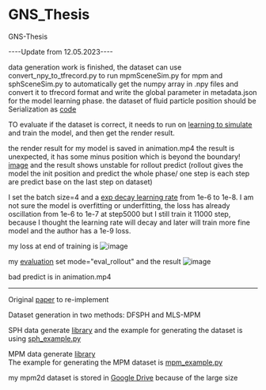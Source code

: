 # GNS_Thesis

GNS-Thesis


----Update from 12.05.2023----

data generation work is finished, the dataset can use convert_npy_to_tfrecord.py to run mpmSceneSim.py for mpm and sphSceneSim.py to automatically get the numpy array in .npy files and convert it to tfrecord format and write the global parameter in metadata.json for the model learning phase. the dataset of fluid particle position should be Serialization as [code](https://github.com/google-deepmind/deepmind-research/blob/f5de0ede8430809180254ee957abf36ed62579ef/learning_to_simulate/reading_utils.py#L22C1-L22C1)  

TO evaluate if the dataset is correct, it needs to run on [learning to simulate](https://github.com/google-deepmind/deepmind-research/blob/f5de0ede8430809180254ee957abf36ed62579ef/learning_to_simulate/train.py) and train the model, and then get the render result.

the render result for my model is saved in animation.mp4 the result is unexpected, it has some minus position which is beyond the boundary! [image](https://github.com/BoyuanTang331/GNS_Thesis/assets/117408630/67175b2e-850d-435c-86f8-1948a8cf1e1e) and the result shows unstable for rollout predict (rollout gives the model the init position and predict the whole phase/ one step is each step are predict base on the last step on dataset)

I set the batch size=4 and a [exp decay learning rate](https://github.com/google-deepmind/deepmind-research/blob/f5de0ede8430809180254ee957abf36ed62579ef/learning_to_simulate/train.py#L351) from 1e-6 to 1e-8. I am not sure the model is overfitting or underfitting, the loss has already oscillation from 1e-6 to 1e-7 at step5000 but I still train it 11000 step, because I thought the learning rate will decay and later will train more fine model and the author has a 1e-9 loss.

my loss at end of training is ![image](https://github.com/BoyuanTang331/GNS_Thesis/assets/117408630/d2ac9854-564f-40c1-8aec-872096233b1f)

my [evaluation](https://github.com/google-deepmind/deepmind-research/blob/f5de0ede8430809180254ee957abf36ed62579ef/learning_to_simulate/train.py) set mode="eval_rollout" and the result ![image](https://github.com/BoyuanTang331/GNS_Thesis/assets/117408630/730eb791-3b5c-4443-bdfa-c023ffceb6a9)

bad predict is in animation.mp4 




----------------------------------------------------------------------------------------------------------------------------------------
Original [paper](https://github.com/google-deepmind/deepmind-research/tree/master/learning_to_simulate) to re-implement

Dataset generation in two methods: DFSPH and MLS-MPM

SPH data generate [library](https://github.com/InteractiveComputerGraphics/SPlisHSPlasH)    and the example for generating the dataset is using [sph_example.py](https://github.com/InteractiveComputerGraphics/SPlisHSPlasH/blob/8454e9f454fef20771dfe98d318904da62764b4c/pySPlisHSPlasH/examples/custom_scene.py#L4)  

MPM data generate [library](https://github.com/yuanming-hu/taichi_mpm)    
The example for generating the MPM dataset is [mpm_example.py](https://github.com/taichi-dev/test_actions/blob/e5ed25678acfbe3eff49f4ac05345b183876890f/python/taichi/examples/simulation/mpm3d.py) 

my mpm2d dataset is stored in [Google Drive](https://drive.google.com/drive/folders/1-KhKdztRIIGeD8T_Dw_qaK16eFFbKI-B?usp=drive_link) because of the large size


